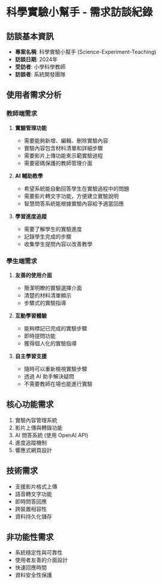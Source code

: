 # 科學實驗小幫手 - 需求訪談紀錄

## 訪談基本資訊
- **專案名稱**: 科學實驗小幫手 (Science-Experiment-Teaching)
- **訪談日期**: 2024年
- **受訪者**: 小學科學教師
- **訪談者**: 系統開發團隊

## 使用者需求分析

### 教師端需求
1. **實驗管理功能**
   - 需要能夠新增、編輯、刪除實驗內容
   - 實驗內容包含材料清單和詳細步驟
   - 需要影片上傳功能來示範實驗過程
   - 需要密碼保護的教師管理介面

2. **AI 輔助教學**
   - 希望系統能自動回答學生在實驗過程中的問題
   - 需要影片轉文字功能，方便建立實驗說明
   - 智慧問答系統能根據實驗內容給予適當回應

3. **學習進度追蹤**
   - 需要了解學生的實驗進度
   - 記錄學生完成的步驟
   - 收集學生提問內容以改善教學

### 學生端需求
1. **友善的使用介面**
   - 簡潔明瞭的實驗選擇介面
   - 清楚的材料清單顯示
   - 步驟式的實驗指導

2. **互動學習體驗**
   - 能夠標記已完成的實驗步驟
   - 即時提問功能
   - 獲得個人化的實驗指導

3. **自主學習支援**
   - 隨時可以重新檢視實驗步驟
   - 透過 AI 助手解決疑問
   - 不需要教師在場也能進行實驗

## 核心功能需求
1. 實驗內容管理系統
2. 影片上傳與轉錄功能
3. AI 問答系統 (使用 OpenAI API)
4. 進度追蹤機制
5. 響應式網頁設計

## 技術需求
- 支援影片格式上傳
- 語音轉文字功能
- 即時問答回應
- 跨裝置相容性
- 資料持久化儲存

## 非功能性需求
- 系統穩定性與可靠性
- 使用者友善的介面設計
- 快速回應時間
- 資料安全性保護 